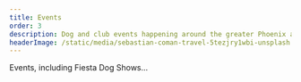 ```yaml
---
title: Events
order: 3
description: Dog and club events happening around the greater Phoenix area.
headerImage: /static/media/sebastian-coman-travel-5tezjry1wbi-unsplash.jpg
---
```


Events, including Fiesta Dog Shows...
